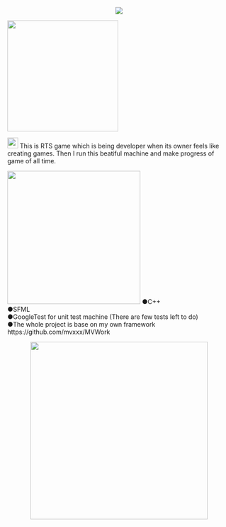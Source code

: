 <p align="center">
<img src="https://i.imgur.com/pEjBbq2.png">
</p>
<img src="https://i.imgur.com/ZasqB5M.png" width="250">

<img src="https://cdn0.iconfinder.com/data/icons/planets-flat/512/mars_1-512.png" width="24"> This is RTS game which is being developer when its owner feels like creating games. Then I run this beatiful machine and make progress of game of all time.

<img src="https://i.imgur.com/b2tB8cF.png" width="300">
●C++ </br>
●SFML </br>
●GoogleTest for unit test machine (There are few tests left to do) </br>
●The whole project is base on my own framework https://github.com/mvxxx/MVWork </br>
<p align="center">
<img src="https://github.com/mvxxx/MarsCombat/blob/master/data/screenshots/screen.jpg?raw=true" width="400">
</p>

